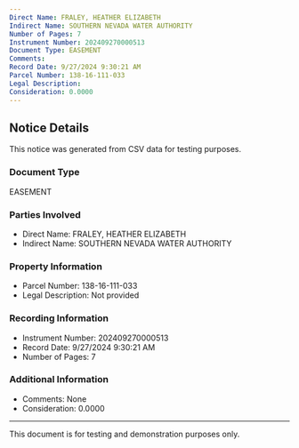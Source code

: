 ```yaml
---
Direct Name: FRALEY, HEATHER ELIZABETH
Indirect Name: SOUTHERN NEVADA WATER AUTHORITY
Number of Pages: 7
Instrument Number: 202409270000513
Document Type: EASEMENT
Comments: 
Record Date: 9/27/2024 9:30:21 AM
Parcel Number: 138-16-111-033
Legal Description: 
Consideration: 0.0000
---
```


## Notice Details

This notice was generated from CSV data for testing purposes.

### Document Type
EASEMENT

### Parties Involved
- Direct Name: FRALEY, HEATHER ELIZABETH
- Indirect Name: SOUTHERN NEVADA WATER AUTHORITY

### Property Information
- Parcel Number: 138-16-111-033
- Legal Description: Not provided

### Recording Information
- Instrument Number: 202409270000513
- Record Date: 9/27/2024 9:30:21 AM
- Number of Pages: 7

### Additional Information
- Comments: None
- Consideration: 0.0000

---

This document is for testing and demonstration purposes only.
